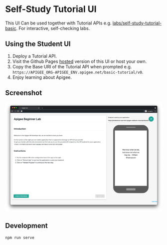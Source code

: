 # Self-Study Tutorial UI

This UI Can be used together with Tutorial APIs e.g. [labs/self-study-tutorial-basic](../self-study-tutorial-basic).
For interactive, self-checking labs.

## Using the Student UI

1. Deploy a Tutorial API.
1. Visit the Github Pages [hosted](https://apigee.github.io/devrel/labs/.self-study-student-ui) version of this UI or host your own.
1. Copy the Base URI of the Tutorial API when prompted e.g. `https://APIGEE_ORG-APIGEE_ENV.apigee.net/basic-tutorial/v0`.
1. Enjoy learning about Apigee.

## Screenshot

![UI screenshot](../self-study-tutorial-basic/img/screenshot.png)

## Development

```sh
npm run serve
```
